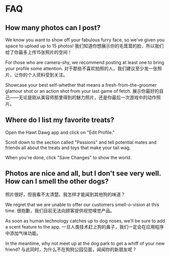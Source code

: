 # FAQ

## How many photos can I post?

We know you want to show off your fabulous furry face, so we've given you space
to upload up to 15 photos!
我们知道你想展示你的毛茸茸的脸，所以我们给了你最多上传15张照片的空间！

For those who are camera-shy, we recommend posting at least one to bring your profile
some attention.
对于那些不喜欢拍照的人，我们建议至少发一张照片，让你的个人资料受到关注。

Showcase your best self-whether that means a fresh-from-the-groomer glamour shot
or an action shot from your last game of fetch.
展示你最好的自己——无论是刚从美容师那里得到的魅力照片，还是你最后一次游戏中的动作照片。

## Where do I list my favorite treats?

Open the Hawt Dawg app and click on "Edit Profile."

Scroll down to the section called "Passions" and tell potential mates and friends
all about the treats and toys that make your tail wag.

When you're done, click "Save Changes" to show the world.

## Photos are nice and all, but I don't see very well. How can I smell the other dogs?
照片很好，但我看不太清楚。我怎样才能闻到其他狗的味道？

We regret that we are unable to offer our customers smell-o-vision at this time.
很抱歉，我们目前无法向顾客提供视觉嗅觉产品。

As soon as human technology catches up to dog noses, we'll be sure to add a scent feature
to the app.
一旦人类技术赶上狗的鼻子，我们一定会在应用程序中添加气味功能。

In the meantime, why not meet up at the dog park to get a whiff of your new friend?
与此同时，为什么不在狗狗公园见面，闻闻你的新朋友呢？